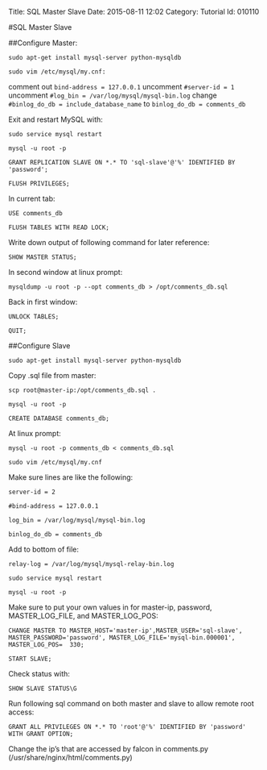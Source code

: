 Title: SQL Master Slave
Date: 2015-08-11 12:02
Category: Tutorial
Id: 010110


#SQL Master Slave

##Configure Master:

```
sudo apt-get install mysql-server python-mysqldb
```

```
sudo vim /etc/mysql/my.cnf:
```
comment out `bind-address = 127.0.0.1`
uncomment `#server-id = 1`
uncomment `#log_bin = /var/log/mysql/mysql-bin.log`
change `#binlog_do_db = include_database_name` to `binlog_do_db = comments_db`

Exit and restart MySQL with:
```
sudo service mysql restart
```
```
mysql -u root -p
```
```
GRANT REPLICATION SLAVE ON *.* TO 'sql-slave'@'%' IDENTIFIED BY 'password';
```
```
FLUSH PRIVILEGES;
```
In current tab:
```
USE comments_db
```
```
FLUSH TABLES WITH READ LOCK;
```

Write down output of following command for later reference:
```
SHOW MASTER STATUS;
```

In second window at linux prompt:
```
mysqldump -u root -p --opt comments_db > /opt/comments_db.sql
```

Back in first window:
```
UNLOCK TABLES;
```
```
QUIT;
```

##Configure Slave

```
sudo apt-get install mysql-server python-mysqldb
```

Copy .sql file from master:
```
scp root@master-ip:/opt/comments_db.sql .
```
```
mysql -u root -p
```
```
CREATE DATABASE comments_db;
```
At linux prompt:
```
mysql -u root -p comments_db < comments_db.sql
```
```
sudo vim /etc/mysql/my.cnf
```
Make sure lines are like the following:
```
server-id = 2
```
```
#bind-address = 127.0.0.1
```
```
log_bin = /var/log/mysql/mysql-bin.log
```
```
binlog_do_db = comments_db
```

Add to bottom of file:
```
relay-log = /var/log/mysql/mysql-relay-bin.log
```
```
sudo service mysql restart
```
```
mysql -u root -p
```

Make sure to put your own values in for master-ip, password, MASTER_LOG_FILE, and MASTER_LOG_POS:
```
CHANGE MASTER TO MASTER_HOST='master-ip',MASTER_USER='sql-slave', MASTER_PASSWORD='password', MASTER_LOG_FILE='mysql-bin.000001', MASTER_LOG_POS=  330;
```
```
START SLAVE;
```

Check status with:
```
SHOW SLAVE STATUS\G
```

Run following sql command on both master and slave to allow remote root access:
```
GRANT ALL PRIVILEGES ON *.* TO 'root'@'%' IDENTIFIED BY 'password' WITH GRANT OPTION;
```

Change the ip’s that are accessed by falcon in comments.py (/usr/share/nginx/html/comments.py)
